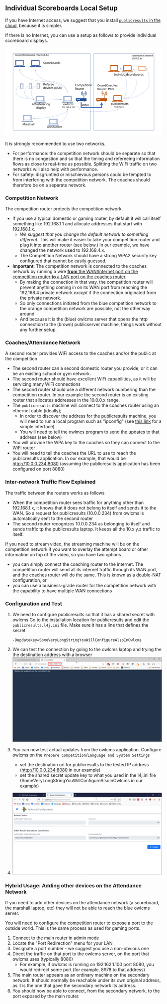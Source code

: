 ## Individual Scoreboards Local Setup

If you have Internet access, we suggest that you install [`publicresults` in the cloud](Remote), because it is simpler.  

If there is no Internet, you can use a setup as follows to provide individual scoreboard displays.

![Slide1](img/PublicResults/LocalPublicResults/Slide1.SVG)

It is strongly recommended to use two networks.

- For performance: the competition network should be separate so that there is no congestion and so that the timing and refereeing information flows as close to real-time as possible.  Splitting the WiFi traffic on two networks will also help with performance.
- For safety: disgruntled or mischievous persons could be tempted to from interfering with the competition network. The coaches should therefore be on a separate network.

### Competition Network

The competition router protects the competition network.  

- If you use a typical domestic or gaming router, by default it will call itself something like 192.168.1.1 and allocate addresses that start with 192.168.1.x.  
  - *We suggest that you change the default network to something different.*  This will make it easier to take your competition router and plug it into another router (see below.)  In our example, we have changed the network used to 192.168.4.x.
  - The Competition Network should have a strong WPA2 security key configured that cannot be easily guessed.
- **Important**: The competition network is connected to the coaches network by running a wire <u>**from** the WAN/Internet port on the competition router **to** a LAN port on the coaches router</u>.  
  - By making the connection in that way, the competition router will prevent anything coming in on its WAN port from reaching the 192.168.4 private network *except* if the connection originated from the private network.  
  - So only connections initiated from the blue competition network to the orange competition network are possible, not the other way around
  - And because it is the (blue) owlcms server that opens the http connection to the (brown) publicserver machine, things work without any further setup.

### Coaches/Attendance Network

A second router provides WiFi access to the coaches and/or the public at the competition

- The second router can a second domestic router you provide, or it can be an existing school or gym  network. 
- The second router should have excellent WiFi capabilities, as it will be servicing many WiFi connections
- The second router should use a different network numbering than the competition router.  In our example  the second router is an existing router that allocates addresses in the 10.0.0.x range.  
- The `publicresults` machine will connect to the coaches router using an ethernet cable (ideally); 
  - In order to discover the address for the publicresults machine, you will need to run a local program such as "ipconfig" (see [this link](https://redisoft.uk/ipconfig-gui/) for a simple interface)
  - You will need to tell the owlmcs program to send the updates to that address (see below)
- You will provide the WPA key to the coaches so they can connect to the WiFi router
- You will need to tell the coaches the URL to use to reach the publicresults application.  In our example, that would be http://10.0.0.234:8080 (assuming the publicresults application has been configured on port 8080)

### Inter-network Traffic Flow Explained

The traffic between the routers works as follows

- When the competition router sees traffic for anything other than 192.168.1.x, it knows that it does not belong to itself and sends it to the WAN.  So a request for publicresults (10.0.0.234) from owlcms is automatically sent to the second router
- The second router recognizes 10.0.0.234 as belonging to itself and sends traffic tp the publicresults laptop.   It keeps all the 10.x.y.z traffic to itself.

If you need to stream video, the streaming machine will be on the competition network if you want to overlay the attempt board or other information on top of the video, so you have two options

- you can simply connect the coaching router to the internet.  The competition router will send all its internet traffic through its WAN port, and the coaches router will do the same.  This is known as a double-NAT configuration, or
- you can use a business-grade router for the competition network with the capability to have multiple WAN connections

### Configuration and Test

1. We need to configure publicresults so that it has a shared secret with owlcms
   Go to the installation location for publicresults and edit the `publicresults.l4j.ini` file.
   Make sure it has a line that defines the secret

   ```
   -Dupdatekey=SomeVeryLongStringYouWillConfigureAlsoInOwlcms
   ```

3. We can test the connection by going to the owlcms laptop and trying the the destination address with a browser
   ![05_checkConnectivity](img/PublicResults/LocalPublicResults/05_checkConnectivity.png)
   
4. You can now test actual updates from the owlcms application. Configure owlcms on the `Prepare Competition`/`Language and System Settings` 
   
   - set the destination url for publicresults to the tested IP address (http://10.0.0.234:8080 in our example)
   - set the shared secret update key to what you used in the l4j.ini file (SomeVeryLongStringYouWillConfigureAlsoInOwlcms in our example)
   
4. ![06_actualTest](img/PublicResults/LocalPublicResults/06_actualTest.png)

### Hybrid Usage: Adding other devices on the Attendance Network

If you need to add other devices on the attendance network (a scoreboard, the marshall laptop, etc) they will not be able to reach the blue owlcms server.

You will need to configure the competition router to expose a port to the outside world.  This is the same process as used for gaming ports. 

1. Connect to the main router in admin mode
2. Locate the "Port Redirection" menu for your LAN
3. Designate a port number - we suggest you use a non-obvious one
4. Direct the traffic on that port to the owlcms server, on the port that owlcms uses (typically 8080)
    - For example, if owlcms is running on 192.162.1.100 port 8080, you would redirect some port (for example, 8978 to that address)
5. The main router appears as an ordinary machine on the secondary network.  It should normally be reachable under its own original address, as it is the one that gave the secondary network its address.
7. You should now be able to connect, from the secondary network, to the port exposed by the main router.